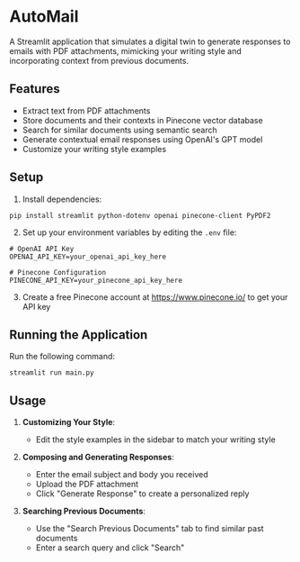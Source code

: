 # AutoMail

A Streamlit application that simulates a digital twin to generate responses to emails with PDF attachments, mimicking your writing style and incorporating context from previous documents.

## Features

- Extract text from PDF attachments
- Store documents and their contexts in Pinecone vector database
- Search for similar documents using semantic search
- Generate contextual email responses using OpenAI's GPT model
- Customize your writing style examples

## Setup

1. Install dependencies:
```
pip install streamlit python-dotenv openai pinecone-client PyPDF2
```

2. Set up your environment variables by editing the `.env` file:
```
# OpenAI API Key
OPENAI_API_KEY=your_openai_api_key_here

# Pinecone Configuration
PINECONE_API_KEY=your_pinecone_api_key_here
```

3. Create a free Pinecone account at https://www.pinecone.io/ to get your API key

## Running the Application

Run the following command:
```
streamlit run main.py
```

## Usage

1. **Customizing Your Style**:
   - Edit the style examples in the sidebar to match your writing style

2. **Composing and Generating Responses**:
   - Enter the email subject and body you received
   - Upload the PDF attachment
   - Click "Generate Response" to create a personalized reply

3. **Searching Previous Documents**:
   - Use the "Search Previous Documents" tab to find similar past documents
   - Enter a search query and click "Search"

